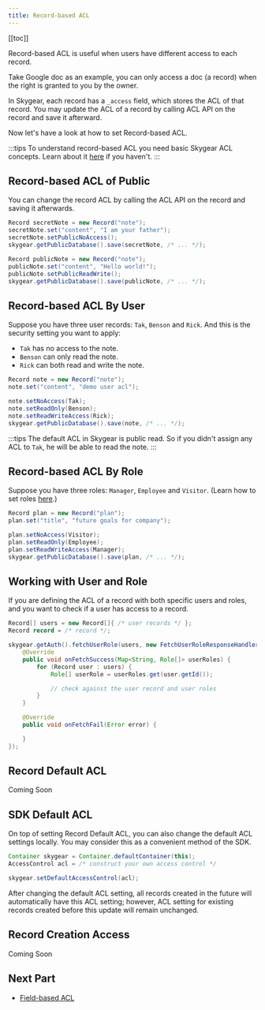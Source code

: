 ```yaml
---
title: Record-based ACL
---
```


[[toc]]

Record-based ACL is useful when users have different access to each record.

Take Google doc as an example, you can only access a doc (a record) when the right is granted to you by the owner.

In Skygear, each record has a `_access` field, which stores the ACL of that record. You may update the ACL of a record by calling ACL API on the record and save it afterward.

Now let's have a look at how to set Record-based ACL.

:::tips
To understand record-based ACL you need basic Skygear ACL concepts. Learn about it [here][doc-overview-acl] if you haven't.
:::

## Record-based ACL of Public

You can change the record ACL by calling the ACL API on the record and saving it afterwards.

```java
Record secretNote = new Record("note");
secretNote.set("content", "I am your father");
secretNote.setPublicNoAccess();
skygear.getPublicDatabase().save(secretNote, /* ... */);

Record publicNote = new Record("note");
publicNote.set("content", "Hello world!");
publicNote.setPublicReadWrite();
skygear.getPublicDatabase().save(publicNote, /* ... */);
```

## Record-based ACL By User

Suppose you have three user records: `Tak`, `Benson` and `Rick`. And this is the security setting you want to apply:

- `Tak` has no access to the note.
- `Benson` can only read the note.
- `Rick` can both read and write the note.

```java
Record note = new Record("note");
note.set("content", "demo user acl");

note.setNoAccess(Tak);
note.setReadOnly(Benson);
note.setReadWriteAccess(Rick);
skygear.getPublicDatabase().save(note, /* ... */);
```

:::tips
The default ACL in Skygear is public read. So if you didn't assign any ACL to `Tak`, he will be able to read the note.
:::

## Record-based ACL By Role

Suppose you have three roles: `Manager`, `Employee` and `Visitor`. (Learn how to set roles [here][doc-role-acl].)

```java
Record plan = new Record("plan");
plan.set("title", "future goals for company");

plan.setNoAccess(Visitor);
plan.setReadOnly(Employee);
plan.setReadWriteAccess(Manager);
skygear.getPublicDatabase().save(plan, /* ... */);
```

## Working with User and Role

If you are defining the ACL of a record with both specific users and roles, and you want to check if a user has access to a record.

```java
Record[] users = new Record[]{ /* user records */ };
Record record = /* record */;

skygear.getAuth().fetchUserRole(users, new FetchUserRoleResponseHandler(){
    @Override
    public void onFetchSuccess(Map<String, Role[]> userRoles) {
        for (Record user : users) {
            Role[] userRole = userRoles.get(user.getId());

            // check against the user record and user roles
        }
    }

    @Override
    public void onFetchFail(Error error) {

    }
});
```

## Record Default ACL

Coming Soon

## SDK Default ACL

On top of setting Record Default ACL, you can also change the default ACL settings locally.
You may consider this as a convenient method of the SDK.

```java
Container skygear = Container.defaultContainer(this);
AccessControl acl = /* construct your own access control */

skygear.setDefaultAccessControl(acl);
```

After changing the default ACL setting, all records created in the future
will automatically have this ACL setting; however, ACL setting for existing
records created before this update will remain unchanged.

## Record Creation Access

Coming Soon

## Next Part
- [Field-based ACL][doc-field-acl]

[doc-role-acl]: /guides/cloud-db/acl-overview/js/#acl-user-target
[doc-overview-acl]: /guides/cloud-db/acl-overview/js/
[doc-field-acl]: /guides/cloud-db/field-acl/
